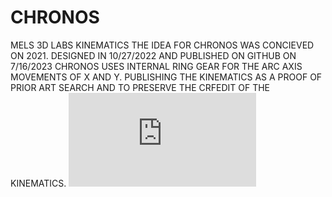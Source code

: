 # CHRONOS
MELS 3D LABS KINEMATICS
THE IDEA FOR CHRONOS WAS CONCIEVED ON 2021. DESIGNED IN 10/27/2022 AND PUBLISHED ON GITHUB ON 7/16/2023
CHRONOS USES INTERNAL RING GEAR FOR THE ARC AXIS MOVEMENTS OF X AND Y. 
PUBLISHING THE KINEMATICS AS A PROOF OF PRIOR ART SEARCH AND TO PRESERVE THE CRFEDIT OF THE KINEMATICS.
![Mels 3D LABS CHRONOS](https://github.com/MELS3D/CHRONOS/blob/main/CORE/Mels3d%20Chrono%204%20axis%20Drawing%20v2.pdf)
